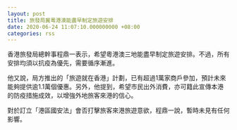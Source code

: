 ```yaml
---
layout: post
title: 旅發局冀粵港澳能盡早制定旅遊安排
date: 2020-06-24 11:07:10.000000000 +08:00
categories: rss
---
```


香港旅發局總幹事程鼎一表示，希望粵港澳三地能盡早制定旅遊安排。不過，所有安排均須以抗疫為優先，需要循序漸進。

他又說，局方推出的「旅遊就在香港」計劃，已有超過1萬家商戶參加，預計未來能夠提供逾1.1萬個優惠。另外，他提到，希望市民出外消費，亦可籍此宣傳本港的防疫措施成效，以增強外地旅客來港的信心。

對於訂立「港區國安法」會否打擊旅客來港旅遊意欲，程鼎一說，暫時未見有任何影響。
